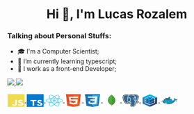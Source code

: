 <h1 align="center">Hi 👋, I'm Lucas Rozalem</h1>

### Talking about Personal Stuffs:

- 🎓 I'm a Computer Scientist;
- 🚀 I’m currently learning typescript;
- 🔭 I work as a front-end Developer;

 <div>
  <a href="https://github.com/lucasrozalem">
  <img height="180em" src="https://github-readme-stats.vercel.app/api?username=lucasrozalem&show_icons=true&count_private=true"/>
  <img height="180em" src="https://github-readme-stats.vercel.app/api/top-langs/?username=lucasrozalem&layout=compact&langs_count=7"/>
</div>
  
  <div style="display: inline_block"><br>
  <img align="center" alt="lucas-js" height="30" width="40" src="https://raw.githubusercontent.com/devicons/devicon/master/icons/javascript/javascript-plain.svg">
  <img align="center" alt="lucas-ts" height="30" width="40" src="https://raw.githubusercontent.com/devicons/devicon/master/icons/typescript/typescript-plain.svg">
  <img align="center" alt="lucas-react" height="30" width="40" src="https://raw.githubusercontent.com/devicons/devicon/master/icons/react/react-original.svg">
  <img align="center" alt="lucas-html" height="30" width="40" src="https://raw.githubusercontent.com/devicons/devicon/master/icons/html5/html5-original.svg">
  <img align="center" alt="lucas-css" height="30" width="40" src="https://raw.githubusercontent.com/devicons/devicon/master/icons/css3/css3-original.svg">
  <img align="center" alt="lucas-mongo" height="30" width="40" src="https://raw.githubusercontent.com/devicons/devicon/master/icons/mongodb/mongodb-original.svg">
  <img align="center" alt="lucas-postgres" height="30" width="40" src="https://raw.githubusercontent.com/devicons/devicon/master/icons/postgresql/postgresql-original.svg">
  <img align="center" alt="lucas-sequelize" height="30" width="40" src="https://raw.githubusercontent.com/devicons/devicon/master/icons/sequelize/sequelize-original.svg">
   <img align="center" alt="lucas-sequelize" height="30" width="40" src="https://raw.githubusercontent.com/devicons/devicon/master/icons/docker/docker-original.svg">
</div>
